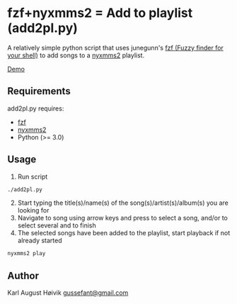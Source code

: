 fzf+nyxmms2 = Add to playlist (add2pl.py)
=========================================

A relatively simple python script that uses junegunn's [fzf (Fuzzy finder for your shell)](https://github.com/junegunn/fzf) to add songs to a [nyxmms2](https://xmms2.org/wiki/Main_Page) playlist.

[Demo](https://asciinema.org/a/13128)

Requirements
------------

add2pl.py requires:
- [fzf](https://github.com/junegunn/fzf)
- [nyxmms2](https://xmms2.org/wiki/Main_Page)
- Python (>= 3.0)

Usage
-----

1. Run script
```sh
./add2pl.py
```
2. Start typing the title(s)/name(s) of the song(s)/artist(s)/album(s) you are looking for
3. Navigate to song using arrow keys and press <enter> to select a song, and/or <tab> to select several and <enter> to finish
4. The selected songs have been added to the playlist, start playback if not already started
```sh
nyxmms2 play
```

Author
------

Karl August Høivik
gussefant@gmail.com
